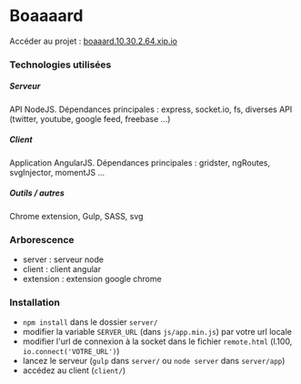 Boaaaard
===================
Accéder au projet : [boaaard.10.30.2.64.xip.io](boaaard.10.30.2.64.xip.io)

### Technologies utilisées

##### Serveur
API NodeJS.
Dépendances principales : express, socket.io, fs, diverses API (twitter, youtube, google feed, freebase ...) 

##### Client
Application AngularJS. 
Dépendances principales : gridster, ngRoutes, svgInjector, momentJS ...

##### Outils / autres
Chrome extension, Gulp, SASS, svg

### Arborescence
- server : serveur node
- client : client angular
- extension : extension google chrome

### Installation
- `npm install` dans le dossier `server/`
- modifier la variable `SERVER_URL` (dans `js/app.min.js`) par votre url locale
- modifier l'url de connexion à la socket dans le fichier `remote.html` (l.100, `io.connect('VOTRE_URL')`)
- lancez le serveur (`gulp` dans `server/` ou `node server` dans `server/app`)
- accédez au client (`client/`)